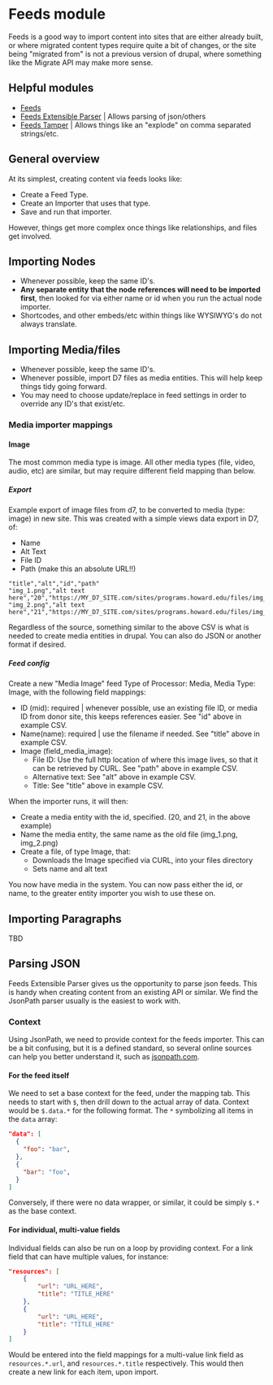 # Feeds module

Feeds is a good way to import content into sites that are either already built, or where migrated content types require quite a bit of changes, or the site being "migrated from" is not a previous version of drupal, where something like the Migrate API may make more sense.

## Helpful modules

- [Feeds](https://www.drupal.org/project/feeds)
- [Feeds Extensible Parser](https://www.drupal.org/project/feeds_ex) | Allows parsing of json/others
- [Feeds Tamper](https://www.drupal.org/project/feeds_tamper) | Allows things like an "explode" on comma separated strings/etc.

## General overview

At its simplest, creating content via feeds looks like:

- Create a Feed Type.
- Create an Importer that uses that type.
- Save and run that importer.

However, things get more complex once things like relationships, and files get involved.

## Importing Nodes

- Whenever possible, keep the same ID's.
- **Any separate entity that the node references will need to be imported first**, then looked for via either name or id when you run the actual node importer.
- Shortcodes, and other embeds/etc within things like WYSIWYG's do not always translate.

## Importing Media/files

- Whenever possible, keep the same ID's.
- Whenever possible, import D7 files as media entities. This will help keep things tidy going forward.
- You may need to choose update/replace in feed settings in order to override any ID's that exist/etc.

### Media importer mappings

#### Image

The most common media type is image. All other media types (file, video, audio, etc) are similar, but may require different field mapping than below.

##### Export

Example export of image files from d7, to be converted to media (type: image) in new site. This was created with a simple views data export in D7, of:

- Name
- Alt Text
- File ID
- Path (make this an absolute URL!!)

```csv
"title","alt","id","path"
"img_1.png","alt text here","20","https://MY_D7_SITE.com/sites/programs.howard.edu/files/img_1.png"
"img_2.png","alt text here","21","https://MY_D7_SITE.com/sites/programs.howard.edu/files/img_2.png"
```

Regardless of the source, something similar to the above CSV is what is needed to create media entities in drupal. You can also do JSON or another format if desired.

##### Feed config

Create a new "Media Image" feed Type of Processor: Media, Media Type: Image, with the following field mappings:

- ID (mid): required | whenever possible, use an existing file ID, or media ID from donor site, this keeps references easier. See "id" above in example CSV.
- Name(name): required | use the filename if needed. See "title" above in example CSV.
- Image (field_media_image):
  - File ID: Use the full http location of where this image lives, so that it can be retrieved by CURL. See "path" above in example CSV.
  - Alternative text: See "alt" above in example CSV.
  - Title: See "title" above in example CSV.

When the importer runs, it will then:

- Create a media entity with the id, specified. (20, and 21, in the above example)
- Name the media entity, the same name as the old file (img_1.png, img_2.png)
- Create a file, of type Image, that:
  - Downloads the Image specified via CURL, into your files directory
  - Sets name and alt text

You now have media in the system. You can now pass either the id, or name, to the greater entity importer you wish to use these on.

## Importing Paragraphs

TBD

## Parsing JSON

Feeds Extensible Parser gives us the opportunity to parse json feeds. This is handy when creating content from an existing API or similar. We find the JsonPath parser usually is the easiest to work with.

### Context

Using JsonPath, we need to provide context for the feeds importer. This can be a bit confusing, but it is a defined standard, so several online sources can help you better understand it, such as [jsonpath.com](https://jsonpath.com/).

#### For the feed itself

We need to set a base context for the feed, under the mapping tab. This needs to start with `$`, then drill down to the actual array of data. Context would be `$.data.*` for the following format. The `*` symbolizing all items in the `data` array:

```json
"data": [
  {
    "foo": "bar",
  },
  {
    "bar": "foo",
  }
]
```

Conversely, if there were no data wrapper, or similar, it could be simply `$.*` as the base context.

#### For individual, multi-value fields

Individual fields can also be run on a loop by providing context. For a link field that can have multiple values, for instance:

```json
"resources": [
    {
        "url": "URL_HERE",
        "title": "TITLE_HERE"
    },
    {
        "url": "URL_HERE",
        "title": "TITLE_HERE"
    }
]
```

Would be entered into the field mappings for a multi-value link field as `resources.*.url`, and `resources.*.title` respectively. This would then create a new link for each item, upon import.
